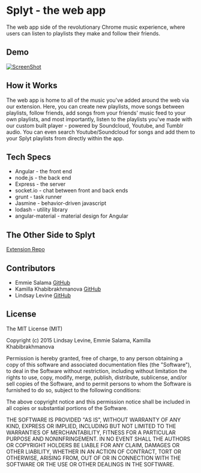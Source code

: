 Splyt - the web app
================

The web app side of the revolutionary Chrome music experience, where users can listen to playlists they make and follow their friends.

## Demo

[![ScreenShot](http://puu.sh/g1yqq/3034a266e5.png)](http://youtu.be/C6bM_RRIjcg)

## How it Works

The web app is home to all of the music you've added around the web via our extension. Here, you can create new playlists, move songs between playlists, follow friends, add songs from your friends' music feed to your own playlists, and most importantly, listen to the playlists you've made with our custom built player - powered by Soundcloud, Youtube, and Tumblr audio. You can even search Youtube/Soundcloud for songs and add them to your Splyt playlists from directly within the app.

## Tech Specs

* Angular - the front end
* node.js - the back end
* Express - the server
* socket.io - chat between front and back ends
* grunt - task runner
* Jasmine - behavior-driven javascript
* lodash - utility library
* angular-material - material design for Angular

## The Other Side to Splyt
[Extension Repo](https://github.com/lindslev/splyt-extension)

## Contributors

* Emmie Salama [GitHub](https://github.com/es1831)
* Kamilla Khabibrakhmanova [GitHub](https://github.com/KamillaKhabibrakhmanova)
* Lindsay Levine [GitHub](https://github.com/lindslev)

## License

The MIT License (MIT)

Copyright (c) 2015 Lindsay Levine, Emmie Salama, Kamilla Khabibrakhmanova

Permission is hereby granted, free of charge, to any person obtaining a copy
of this software and associated documentation files (the "Software"), to deal
in the Software without restriction, including without limitation the rights
to use, copy, modify, merge, publish, distribute, sublicense, and/or sell
copies of the Software, and to permit persons to whom the Software is
furnished to do so, subject to the following conditions:

The above copyright notice and this permission notice shall be included in
all copies or substantial portions of the Software.

THE SOFTWARE IS PROVIDED "AS IS", WITHOUT WARRANTY OF ANY KIND, EXPRESS OR
IMPLIED, INCLUDING BUT NOT LIMITED TO THE WARRANTIES OF MERCHANTABILITY,
FITNESS FOR A PARTICULAR PURPOSE AND NONINFRINGEMENT. IN NO EVENT SHALL THE
AUTHORS OR COPYRIGHT HOLDERS BE LIABLE FOR ANY CLAIM, DAMAGES OR OTHER
LIABILITY, WHETHER IN AN ACTION OF CONTRACT, TORT OR OTHERWISE, ARISING FROM,
OUT OF OR IN CONNECTION WITH THE SOFTWARE OR THE USE OR OTHER DEALINGS IN
THE SOFTWARE.
